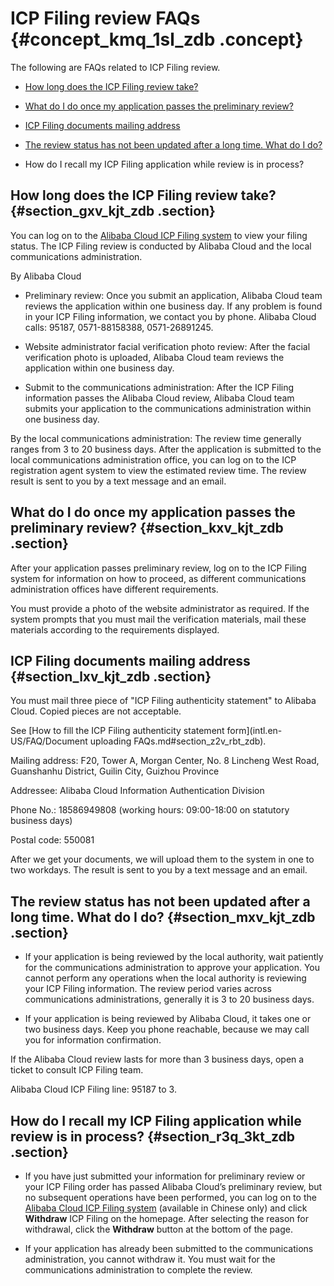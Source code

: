 # ICP Filing review FAQs {#concept_kmq_1sl_zdb .concept}

The following are FAQs related to ICP Filing review.

-   [How long does the ICP Filing review take?](#section_gxv_kjt_zdb)

-   [What do I do once my application passes the preliminary review?](#section_kxv_kjt_zdb)

-   [ICP Filing documents mailing address](#section_lxv_kjt_zdb)

-   [The review status has not been updated after a long time. What do I do?](#section_mxv_kjt_zdb)

-   How do I recall my ICP Filing application while review is in process?


## How long does the ICP Filing review take? {#section_gxv_kjt_zdb .section}

You can log on to the [Alibaba Cloud ICP Filing system](https://beian.aliyun.com/) to view your filing status. The ICP Filing review is conducted by Alibaba Cloud and the local communications administration.

By Alibaba Cloud

-   Preliminary review: Once you submit an application, Alibaba Cloud team reviews the application within one business day. If any problem is found in your ICP Filing information, we contact you by phone. Alibaba Cloud calls: 95187, 0571-88158388, 0571-26891245.

-   Website administrator facial verification photo review: After the facial verification photo is uploaded, Alibaba Cloud team reviews the application within one business day.

-   Submit to the communications administration: After the ICP Filing information passes the Alibaba Cloud review, Alibaba Cloud team submits your application to the communications administration within one business day.


By the local communications administration: The review time generally ranges from 3 to 20 business days. After the application is submitted to the local communications administration office, you can log on to the ICP registration agent system to view the estimated review time. The review result is sent to you by a text message and an email.

## What do I do once my application passes the preliminary review? {#section_kxv_kjt_zdb .section}

After your application passes preliminary review, log on to the ICP Filing system for information on how to proceed, as different communications administration offices have different requirements.

You must provide a photo of the website administrator as required. If the system prompts that you must mail the verification materials, mail these materials according to the requirements displayed.

## ICP Filing documents mailing address {#section_lxv_kjt_zdb .section}

You must mail three piece of "ICP Filing authenticity statement" to Alibaba Cloud. Copied pieces are not acceptable.

See [How to fill the ICP Filing authenticity statement form](intl.en-US/FAQ/Document uploading FAQs.md#section_z2v_rbt_zdb).

Mailing address: F20, Tower A, Morgan Center, No. 8 Lincheng West Road, Guanshanhu District, Guilin City, Guizhou Province

Addressee: Alibaba Cloud Information Authentication Division

Phone No.: 18586949808 \(working hours: 09:00-18:00 on statutory business days\)

Postal code: 550081

After we get your documents, we will upload them to the system in one to two workdays. The result is sent to you by a text message and an email.

## The review status has not been updated after a long time. What do I do? {#section_mxv_kjt_zdb .section}

-   If your application is being reviewed by the local authority, wait patiently for the communications administration to approve your application. You cannot perform any operations when the local authority is reviewing your ICP Filing information. The review period varies across communications administrations, generally it is 3 to 20 business days.

-   If your application is being reviewed by Alibaba Cloud, it takes one or two business days. Keep you phone reachable, because we may call you for information confirmation.


If the Alibaba Cloud review lasts for more than 3 business days, open a ticket to consult ICP Filing team.

Alibaba Cloud ICP Filing line: 95187 to 3.

## How do I recall my ICP Filing application while review is in process? {#section_r3q_3kt_zdb .section}

-   If you have just submitted your information for preliminary review or your ICP Filing order has passed Alibaba Cloud’s preliminary review, but no subsequent operations have been performed, you can log on to the [Alibaba Cloud ICP Filing system](https://beian.aliyun.com/) \(available in Chinese only\) and click **Withdraw** ICP Filing on the homepage. After selecting the reason for withdrawal, click the **Withdraw** button at the bottom of the page.

-   If your application has already been submitted to the communications administration, you cannot withdraw it. You must wait for the communications administration to complete the review.


